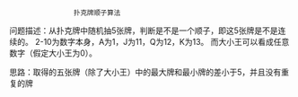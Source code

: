                     扑克牌顺子算法

  问题描述：从扑克牌中随机抽5张牌，判断是不是一个顺子，即这5张牌是不是连续的。
            2-10为数字本身，A为1，J为11，Q为12，K为13。
            而大小王可以看成任意数字（假定大小王为0）。

  思路：取得的五张牌（除了大小王）中的最大牌和最小牌的差小于5，并且没有重复的牌


